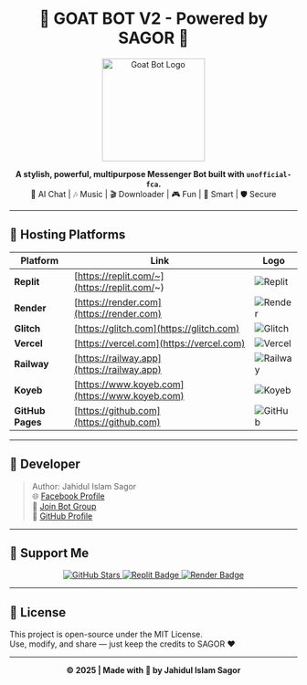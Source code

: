 <h1 align="center">🐐 GOAT BOT V2 - Powered by SAGOR 💫</h1>

<p align="center">
  <img src="https://i.imgur.com/vO080jt.jpeg" width="180" alt="Goat Bot Logo"/>
</p>

<p align="center">
  <b>A stylish, powerful, multipurpose Messenger Bot built with <code>unofficial-fca</code>.</b><br>
  💬 AI Chat | 🎶 Music | 🎬 Downloader | 🎮 Fun | 🧠 Smart | 🛡️ Secure
</p>

---

## 🚀 Hosting Platforms

| Platform | Link | Logo |
|-----------|------|------|
| **Replit** | [https://replit.com/~](https://replit.com/~) | ![Replit](https://cdn.jsdelivr.net/gh/simple-icons/simple-icons/icons/replit.svg) |
| **Render** | [https://render.com](https://render.com) | ![Render](https://cdn.jsdelivr.net/gh/simple-icons/simple-icons/icons/render.svg) |
| **Glitch** | [https://glitch.com](https://glitch.com) | ![Glitch](https://cdn.jsdelivr.net/gh/simple-icons/simple-icons/icons/glitch.svg) |
| **Vercel** | [https://vercel.com](https://vercel.com) | ![Vercel](https://cdn.jsdelivr.net/gh/simple-icons/simple-icons/icons/vercel.svg) |
| **Railway** | [https://railway.app](https://railway.app) | ![Railway](https://cdn.jsdelivr.net/gh/simple-icons/simple-icons/icons/railway.svg) |
| **Koyeb** | [https://www.koyeb.com](https://www.koyeb.com) | ![Koyeb](https://cdn.jsdelivr.net/gh/simple-icons/simple-icons/icons/koyeb.svg) |
| **GitHub Pages** | [https://github.com](https://github.com) | ![GitHub](https://cdn.jsdelivr.net/gh/simple-icons/simple-icons/icons/github.svg) |

---

## 👑 Developer

> Author: Jahidul Islam Sagor  
🌐 [Facebook Profile](https://facebook.com/JAHIDUL.ISLAM.404)  
💬 [Join Bot Group](https://facebook.com/groups/991444893060055/)  
🧠 [GitHub Profile](https://github.com/SAGOR-KINGx)

---

## 💖 Support Me

<p align="center">
  <a href="https://github.com/SAGOR-KINGx/JUST-WOW/stargazers">
    <img src="https://img.shields.io/github/stars/your-username/GoatBot-V2?style=social" alt="GitHub Stars"/>
  </a>
  <a href="https://replit.com/~">
    <img src="https://img.shields.io/badge/Host%20on-Replit-blue?style=flat-square&logo=replit" alt="Replit Badge"/>
  </a>
  <a href="https://render.com">
    <img src="https://img.shields.io/badge/Deploy%20on-Render-purple?style=flat-square&logo=render" alt="Render Badge"/>
  </a>
</p>

---

## 📜 License

This project is open-source under the MIT License.  
Use, modify, and share — just keep the credits to SAGOR ❤️

---

<p align="center">
  <b>© 2025 | Made with 💜 by Jahidul Islam Sagor</b>
</p>
